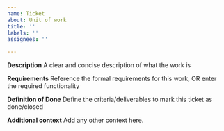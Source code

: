 ```yaml
---
name: Ticket
about: Unit of work
title: ''
labels: ''
assignees: ''

---
```


**Description**
A clear and concise description of what the work is

**Requirements**
Reference the formal requirements for this work, OR enter the required functionality

**Definition of Done**
Define the criteria/deliverables to mark this ticket as done/closed

**Additional context**
Add any other context here.
